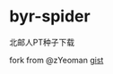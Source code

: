 # byr-spider

北邮人PT种子下载

fork from @zYeoman [gist](https://gist.github.com/zYeoman/1d841c5a1227697bc82c81f4acf1f2ad)
